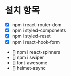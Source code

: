# 설치 항목

- [x] npm i react-router-dom
- [x] npm i styled-components
- [x] npm i styled-reset
- [x] npm i react-hook-form
- [] npm i react-spinners
- [] npm i swiper
- [] font-awesome
- [] helmet-async

